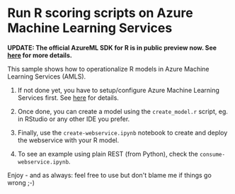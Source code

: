 # Run R scoring scripts on Azure Machine Learning Services

**UPDATE: The official AzureML SDK for R is in public preview now. See [here](https://github.com/Azure/azureml-sdk-for-r) for more details.**

This sample shows how to operationalize R models in Azure Machine Learning Services (AMLS).

1. If not done yet, you have to setup/configure Azure Machine Learning Services first. See [here](https://github.com/timoklimmer/setup-machine-for-amls/blob/master/How%20To%20Setup%20Your%20Machine%20for%20Azure%20Machine%20Learning%20Services.ipynb) for details.

2. Once done, you can create a model using the `create_model.r` script, eg. in RStudio or any other IDE you prefer.

3. Finally, use the `create-webservice.ipynb` notebook to create and deploy the webservice with your R model.

4. To see an example using plain REST (from Python), check the `consume-webservice.ipynb`.

Enjoy - and as always: feel free to use but don't blame me if things go wrong ;-)